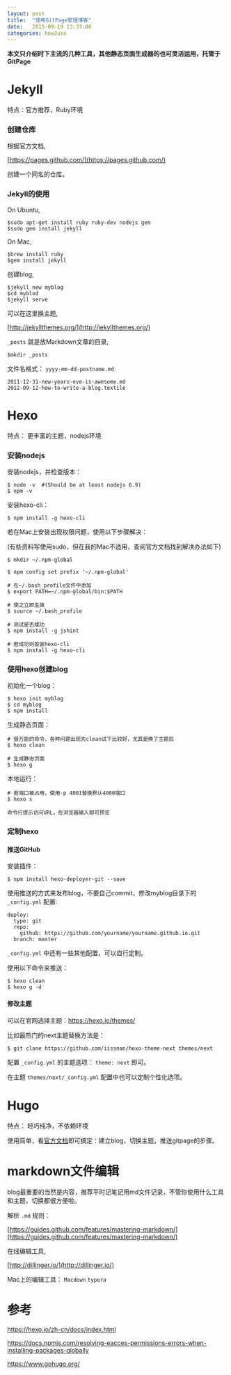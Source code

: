 ```yaml
---
layout: post
title:  "使用GitPage管理博客"
date:   2015-09-19 13:37:00
categories: how2use
---
```


**本文只介绍时下主流的几种工具，其他静态页面生成器的也可灵活运用，托管于GitPage**

# Jekyll

特点：官方推荐，Ruby环境

### 创建仓库

根据官方文档,

[https://pages.github.com/](https://pages.github.com/)

创建一个同名的仓库。


### Jekyll的使用

On Ubuntu,

    $sudo apt-get install ruby ruby-dev nodejs gem
    $sudo gem install jekyll
    
On Mac,

    $brew install ruby
    $gem install jekyll
    
创建blog,

    $jekyll new myblog
    $cd myblod
    $jekyll serve


可以在这里换主题,

[http://jekyllthemes.org/](http://jekyllthemes.org/)


`_posts` 就是放Markdown文章的目录,

    $mkdir _posts
    
文件名格式： `yyyy-mm-dd-postname.md`

```
2011-12-31-new-years-eve-is-awesome.md
2012-09-12-how-to-write-a-blog.textile
```

# Hexo

特点： 更丰富的主题，nodejs环境

### 安装nodejs

安装nodejs，并检查版本：

```
$ node -v  #(Should be at least nodejs 6.9)
$ npm -v
```

安装hexo-cli：

```
$ npm install -g hexo-cli
```

若在Mac上安装出现权限问题，使用以下步骤解决：

(有些资料写使用sudo，但在我的Mac不适用，查阅官方文档找到解决办法如下)

```
$ mkdir ~/.npm-global

$ npm config set prefix '~/.npm-global'

# 在~/.bash_profile文件中添加
$ export PATH=~/.npm-global/bin:$PATH

# 使之立即生效
$ source ~/.bash_profile

# 测试是否成功
$ npm install -g jshint

# 若成功则安装hexo-cli
$ npm install -g hexo-cli
```

### 使用hexo创建blog

初始化一个blog：

```
$ hexo init myblog
$ cd myblog
$ npm install
```

生成静态页面：

```
# 很万能的命令，各种问题出现先clean试下比较好，尤其是换了主题后
$ hexo clean

# 生成静态页面
$ hexo g
```

本地运行：

```
# 若端口被占用，使用-p 4001替换默认4000端口
$ hexo s

命令行提示访问URL，在浏览器输入即可预览
```

### 定制hexo

#### 推送GitHub

安装插件：

```
$ npm install hexo-deployer-git --save
```

使用推送的方式来发布blog，不要自己commit，修改myblog目录下的 `_config.yml` 配置:

```
deploy:
  type: git
  repo:
    github: https://github.com/yourname/yourname.github.io.git
  branch: master
```

`_config.yml` 中还有一些其他配置，可以自行定制。

使用以下命令来推送：

```
$ hexo clean
$ hexo g -d
```

#### 修改主题

可以在官网选择主题：https://hexo.io/themes/

比如最热门的next主题替换方法是：

```
$ git clone https://github.com/iissnan/hexo-theme-next themes/next
```

配置 `_config.yml` 的主题选项： `theme: next` 即可。

在主题 `themes/next/_config.yml` 配置中也可以定制个性化选项。

# Hugo

特点： 轻巧纯净，不依赖环境

使用简单，看[官方文档](https://www.gohugo.org/)即可搞定：建立blog，切换主题，推送gitpage的步骤。



# markdown文件编辑

blog最重要的当然是内容，推荐平时记笔记用md文件记录，不管你使用什么工具和主题，切换都很方便啦。

解析 `.md` 规则：

[https://guides.github.com/features/mastering-markdown/](https://guides.github.com/features/mastering-markdown/)

在线编辑工具,
 
[http://dillinger.io/](http://dillinger.io/)

Mac上的编辑工具： `Macdown` `typora`


# 参考

https://hexo.io/zh-cn/docs/index.html

https://docs.npmjs.com/resolving-eacces-permissions-errors-when-installing-packages-globally

https://www.gohugo.org/
